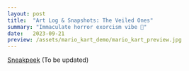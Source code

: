 ```yaml
---
layout: post
title:  "Art Log & Snapshots: The Veiled Ones"
summary: "Immaculate horror exorcism vibe 🧿"
date:   2023-09-21
preview: /assets/mario_kart_demo/mario_kart_preview.jpg
---
```

[Sneakpeek](/assets/the_veiled_ones/IMG_1092.mov)
(To be updated)